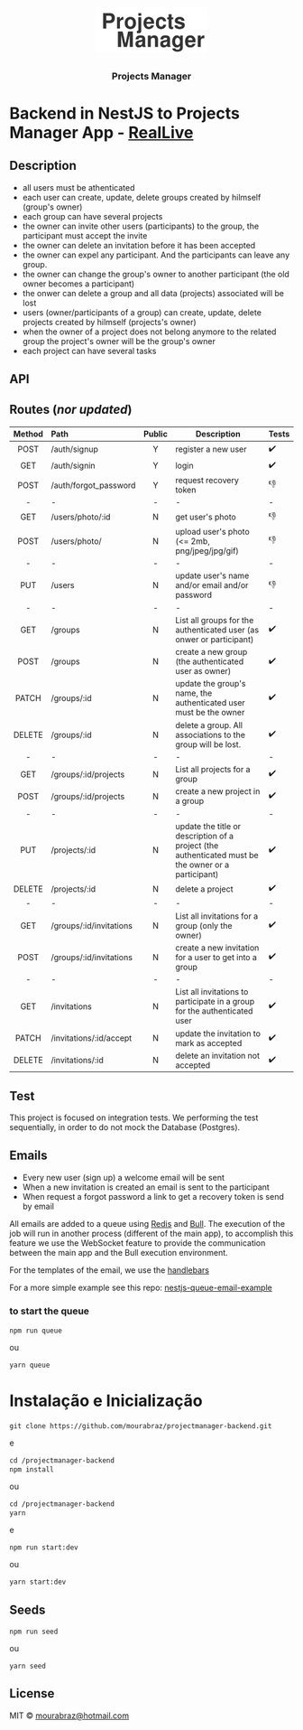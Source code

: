 <h1 align="center">
  <img alt="Gympoint" title="Gympoint" src=".github/logo_xxxx144.png" width="200px" />
</h1>

<h3 align="center">
  Projects Manager
</h3>

# Backend in NestJS to Projects Manager App - [RealLive](https://pm.mourabraz.com)

## Description

- all users must be athenticated
- each user can create, update, delete groups created by hilmself (group's owner)
- each group can have several projects
- the owner can invite other users (participants) to the group, the participant must accept the invite
- the owner can delete an invitation before it has been accepted
- the owner can expel any participant. And the participants can leave any group.
- the owner can change the group's owner to another participant (the old owner becomes a participant)
- the onwer can delete a group and all data (projects) associated will be lost
- users (owner/participants of a group) can create, update, delete projects created by hilmself (projects's owner)
- when the owner of a project does not belong anymore to the related group the project's owner will be the group's owner
- each project can have several tasks

## API

## Routes (_nor updated_)

| Method | Path                    | Public | Description                                                                                         | Tests              |
| :----: | :---------------------- | :----: | --------------------------------------------------------------------------------------------------- | ------------------ |
|  POST  | /auth/signup            |   Y    | register a new user                                                                                 | :heavy_check_mark: |
|  GET   | /auth/signin            |   Y    | login                                                                                               | :heavy_check_mark: |
|  POST  | /auth/forgot_password   |   Y    | request recovery token                                                                              | 👎                 |
|   -    | -                       |   -    | -                                                                                                   | -                  |
|  GET   | /users/photo/:id        |   N    | get user's photo                                                                                    | 👎                 |
|  POST  | /users/photo/           |   N    | upload user's photo (<= 2mb, png/jpeg/jpg/gif)                                                      | 👎                 |
|   -    | -                       |   -    | -                                                                                                   | -                  |
|  PUT   | /users                  |   N    | update user's name and/or email and/or password                                                     | 👎                 |
|   -    | -                       |   -    | -                                                                                                   | -                  |
|  GET   | /groups                 |   N    | List all groups for the authenticated user (as onwer or participant)                                | :heavy_check_mark: |
|  POST  | /groups                 |   N    | create a new group (the authenticated user as owner)                                                | :heavy_check_mark: |
| PATCH  | /groups/:id             |   N    | update the group's name, the authenticated user must be the owner                                   | :heavy_check_mark: |
| DELETE | /groups/:id             |   N    | delete a group. All associations to the group will be lost.                                         | :heavy_check_mark: |
|   -    | -                       |   -    | -                                                                                                   | -                  |
|  GET   | /groups/:id/projects    |   N    | List all projects for a group                                                                       | :heavy_check_mark: |
|  POST  | /groups/:id/projects    |   N    | create a new project in a group                                                                     | :heavy_check_mark: |
|   -    | -                       |   -    | -                                                                                                   | -                  |
|  PUT   | /projects/:id           |   N    | update the title or description of a project (the authenticated must be the owner or a participant) | :heavy_check_mark: |
| DELETE | /projects/:id           |   N    | delete a project                                                                                    | :heavy_check_mark: |
|   -    | -                       |   -    | -                                                                                                   | -                  |
|  GET   | /groups/:id/invitations |   N    | List all invitations for a group (only the owner)                                                   | :heavy_check_mark: |
|  POST  | /groups/:id/invitations |   N    | create a new invitation for a user to get into a group                                              | :heavy_check_mark: |
|   -    | -                       |   -    | -                                                                                                   | -                  |
|  GET   | /invitations            |   N    | List all invitations to participate in a group for the authenticated user                           | :heavy_check_mark: |
| PATCH  | /invitations/:id/accept |   N    | update the invitation to mark as accepted                                                           | :heavy_check_mark: |
| DELETE | /invitations/:id        |   N    | delete an invitation not accepted                                                                   | :heavy_check_mark: |

## Test

This project is focused on integration tests.
We performing the test sequentially, in order to do not mock the Database (Postgres).

## Emails

- Every new user (sign up) a welcome email will be sent
- When a new invitation is created an email is sent to the participant
- When request a forgot password a link to get a recovery token is send by email

All emails are added to a queue using [Redis](https://redis.io/) and [Bull](https://github.com/OptimalBits/bull#readme). The execution of the job will run in another process (different of the main app), to accomplish this feature we use the WebSocket feature to provide the communication between the main app and the Bull execution environment.

For the templates of the email, we use the [handlebars](https://handlebarsjs.com/)

For a more simple example see this repo: [nestjs-queue-email-example](https://github.com/mourabraz/nestjs-queue-email-example)

### to start the queue

```
npm run queue
```

ou

```
yarn queue
```

# Instalação e Inicialização

```
git clone https://github.com/mourabraz/projectmanager-backend.git
```

e

```
cd /projectmanager-backend
npm install
```

ou

```
cd /projectmanager-backend
yarn
```

e

```
npm run start:dev
```

ou

```
yarn start:dev
```

## Seeds

```
npm run seed
```

ou

```
yarn seed
```

## License

MIT © mourabraz@hotmail.com
